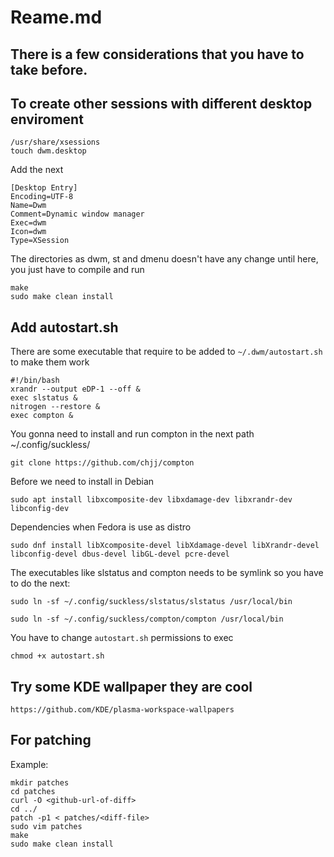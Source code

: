 # Reame.md

## There is a few considerations that you have to take before.

## To create other sessions with different desktop enviroment

```
/usr/share/xsessions
touch dwm.desktop
```

Add the next

```
[Desktop Entry]
Encoding=UTF-8
Name=Dwm
Comment=Dynamic window manager
Exec=dwm
Icon=dwm
Type=XSession
```

The directories as dwm, st and dmenu doesn't have any change until here, you just have to compile and run
  ```
  make
  sudo make clean install
  ```

## Add autostart.sh

There are some executable that require to be added to `~/.dwm/autostart.sh` to make them work

```
#!/bin/bash
xrandr --output eDP-1 --off &
exec slstatus &
nitrogen --restore &
exec compton &
```

You gonna need to install and run compton in the next path ~/.config/suckless/

```
git clone https://github.com/chjj/compton
```

Before we need to install in Debian

```
sudo apt install libxcomposite-dev libxdamage-dev libxrandr-dev libconfig-dev
```

Dependencies when Fedora is use as distro

```
sudo dnf install libXcomposite-devel libXdamage-devel libXrandr-devel libconfig-devel dbus-devel libGL-devel pcre-devel
```

The executables like slstatus and compton needs to be symlink so you have to do the next:

```
sudo ln -sf ~/.config/suckless/slstatus/slstatus /usr/local/bin
```
```
sudo ln -sf ~/.config/suckless/compton/compton /usr/local/bin
```

You have to change `autostart.sh` permissions to exec

```
chmod +x autostart.sh
```

## Try some KDE wallpaper they are cool

```
https://github.com/KDE/plasma-workspace-wallpapers
```

## For patching

Example:

```
mkdir patches
cd patches
curl -O <github-url-of-diff>
cd ../
patch -p1 < patches/<diff-file>
sudo vim patches
make
sudo make clean install
```
